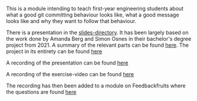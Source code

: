 This is a module intending to teach first-year engineering students about what a good git committing behaviour looks like, what a good message looks like and why they want to follow that behaviour.

There is a presentation in the [slides-directory](slides/). It has been largely based on the work done by Amanda Berg and Simon Osnes in their bachelor's degree project from 2021. A summary of the relevant parts can be found [here](https://docs.google.com/document/d/1emMWhN-MbPgIkLxLoTEL-98FRPMu-oD9lh0nBosCc9A/edit?usp=sharing). The project in its entirety can be found [here](https://kth.diva-portal.org/smash/record.jsf?dswid=-3489&pid=diva2%3A1599553&c=1&searchType=SIMPLE&language=en&query=Amanda+Berg&af=%5B%5D&aq=%5B%5B%5D%5D&aq2=%5B%5B%5D%5D&aqe=%5B%5D&noOfRows=50&sortOrder=author_sort_asc&sortOrder2=title_sort_asc&onlyFullText=false&sf=all)

A recording of the presentation can be found [here](https://www.youtube.com/watch?v=YSXv6-aXWkk)

A recording of the exercise-video can be found [here](https://youtu.be/-xt_bEMTssU)

The recording has then been added to a module on Feedbackfruits where the questions are found [here](feedbackfruits_questions.md)
